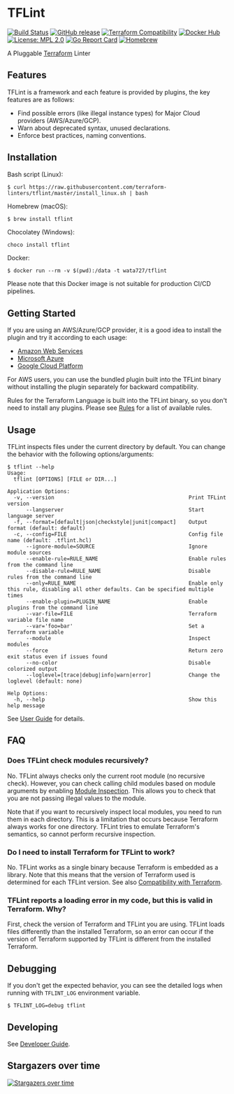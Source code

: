 # TFLint
[![Build Status](https://github.com/terraform-linters/tflint/workflows/build/badge.svg?branch=master)](https://github.com/terraform-linters/tflint/actions)
[![GitHub release](https://img.shields.io/github/release/terraform-linters/tflint.svg)](https://github.com/terraform-linters/tflint/releases/latest)
[![Terraform Compatibility](https://img.shields.io/badge/terraform-%3E%3D%200.12-blue)](docs/user-guide/compatibility.md)
[![Docker Hub](https://img.shields.io/badge/docker-ready-blue.svg)](https://hub.docker.com/r/wata727/tflint/)
[![License: MPL 2.0](https://img.shields.io/badge/License-MPL%202.0-blue.svg)](LICENSE)
[![Go Report Card](https://goreportcard.com/badge/github.com/terraform-linters/tflint)](https://goreportcard.com/report/github.com/terraform-linters/tflint)
[![Homebrew](https://img.shields.io/badge/dynamic/json.svg?url=https://formulae.brew.sh/api/formula/tflint.json&query=$.versions.stable&label=homebrew)](https://formulae.brew.sh/formula/tflint)

A Pluggable [Terraform](https://www.terraform.io/) Linter

## Features

TFLint is a framework and each feature is provided by plugins, the key features are as follows:

- Find possible errors (like illegal instance types) for Major Cloud providers (AWS/Azure/GCP).
- Warn about deprecated syntax, unused declarations.
- Enforce best practices, naming conventions.

## Installation

Bash script (Linux):

```console
$ curl https://raw.githubusercontent.com/terraform-linters/tflint/master/install_linux.sh | bash
```

Homebrew (macOS):

```console
$ brew install tflint
```

Chocolatey (Windows):

```cmd
choco install tflint
```

Docker:

```console
$ docker run --rm -v $(pwd):/data -t wata727/tflint
```

Please note that this Docker image is not suitable for production CI/CD pipelines.

## Getting Started

If you are using an AWS/Azure/GCP provider, it is a good idea to install the plugin and try it according to each usage:

- [Amazon Web Services](https://github.com/terraform-linters/tflint-ruleset-aws)
- [Microsoft Azure](https://github.com/terraform-linters/tflint-ruleset-azurerm)
- [Google Cloud Platform](https://github.com/terraform-linters/tflint-ruleset-google)

For AWS users, you can use the bundled plugin built into the TFLint binary without installing the plugin separately for backward compatibility.

Rules for the Terraform Language is built into the TFLint binary, so you don't need to install any plugins. Please see [Rules](docs/rules) for a list of available rules.

## Usage

TFLint inspects files under the current directory by default. You can change the behavior with the following options/arguments:

```
$ tflint --help
Usage:
  tflint [OPTIONS] [FILE or DIR...]

Application Options:
  -v, --version                                           Print TFLint version
      --langserver                                        Start language server
  -f, --format=[default|json|checkstyle|junit|compact]    Output format (default: default)
  -c, --config=FILE                                       Config file name (default: .tflint.hcl)
      --ignore-module=SOURCE                              Ignore module sources
      --enable-rule=RULE_NAME                             Enable rules from the command line
      --disable-rule=RULE_NAME                            Disable rules from the command line
      --only=RULE_NAME                                    Enable only this rule, disabling all other defaults. Can be specified multiple times
      --enable-plugin=PLUGIN_NAME                         Enable plugins from the command line
      --var-file=FILE                                     Terraform variable file name
      --var='foo=bar'                                     Set a Terraform variable
      --module                                            Inspect modules
      --force                                             Return zero exit status even if issues found
      --no-color                                          Disable colorized output
      --loglevel=[trace|debug|info|warn|error]            Change the loglevel (default: none)

Help Options:
  -h, --help                                              Show this help message

```

See [User Guide](docs/user-guide) for details.

## FAQ

### Does TFLint check modules recursively?
No. TFLint always checks only the current root module (no recursive check). However, you can check calling child modules based on module arguments by enabling [Module Inspection](docs/user-guide/module-inspection.md). This allows you to check that you are not passing illegal values to the module.

Note that if you want to recursively inspect local modules, you need to run them in each directory. This is a limitation that occurs because Terraform always works for one directory. TFLint tries to emulate Terraform's semantics, so cannot perform recursive inspection.

### Do I need to install Terraform for TFLint to work?
No. TFLint works as a single binary because Terraform is embedded as a library. Note that this means that the version of Terraform used is determined for each TFLint version. See also [Compatibility with Terraform](docs/user-guide/compatibility.md).

### TFLint reports a loading error in my code, but this is valid in Terraform. Why?
First, check the version of Terraform and TFLint you are using. TFLint loads files differently than the installed Terraform, so an error can occur if the version of Terraform supported by TFLint is different from the installed Terraform.

## Debugging

If you don't get the expected behavior, you can see the detailed logs when running with `TFLINT_LOG` environment variable.

```console
$ TFLINT_LOG=debug tflint
```

## Developing

See [Developer Guide](docs/developer-guide).

## Stargazers over time

[![Stargazers over time](https://starchart.cc/terraform-linters/tflint.svg)](https://starchart.cc/terraform-linters/tflint)
